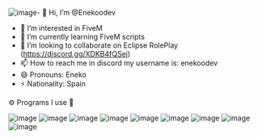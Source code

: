 ![image](https://github.com/user-attachments/assets/270832ec-00ac-4650-bfcd-d43e3be6aa46)- 👋 Hi, I’m @Enekoodev
- 👀 I’m interested in FiveM
- 🌱 I’m currently learning FiveM scripts
- 💞️ I’m looking to collaborate on Eclipse RolePlay (https://discord.gg/XDKB4fQSej)
- 📫 How to reach me in discord my username is: enekoodev
- 😄 Pronouns: Eneko 
- ⚡ Nationality: Spain

⚙️  Programs I use  🔧

![image](https://github.com/user-attachments/assets/761679c7-5d48-4f48-bda5-0e4b526e3509)  ![image](https://github.com/user-attachments/assets/0b28c2e8-92f3-424d-a411-d6191c4f39c9)  ![image](https://github.com/user-attachments/assets/7f567ee8-57fe-4760-82ef-e4197eed6896)  ![image](https://github.com/user-attachments/assets/1258762e-c8f0-4436-b315-77f6aff29504)  ![image](https://github.com/user-attachments/assets/52b9b699-2103-455a-b4de-5dec7db88822)  ![image](https://github.com/user-attachments/assets/48a498e4-4dd2-45d5-8318-ff3ad4b2f397)  ![image](https://github.com/user-attachments/assets/bf523c86-93d8-4387-9c6c-54d18553bbf3)  ![image](https://github.com/user-attachments/assets/d0985026-30ca-45a1-b76f-906343b296ae)  ![image](https://github.com/user-attachments/assets/ce074a6d-2b1b-4071-b7ea-8ae6ad0941f5)










<!---
Enekoodev/Enekoodev is a ✨ special ✨ repository because its `README.md` (this file) appears on your GitHub profile.
You can click the Preview link to take a look at your changes.
--->
